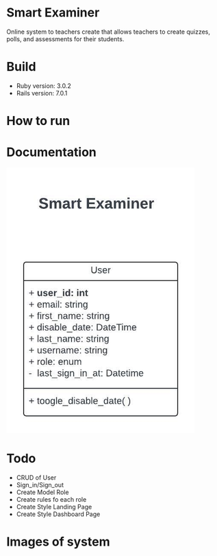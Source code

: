 # Smart Examiner

Online system to teachers create 
that allows teachers to create quizzes, polls, and assessments for their students.

# Build
 * Ruby version: 3.0.2
 * Rails version: 7.0.1

# How to run 

# Documentation
  ![Uml diagram](/docs/diagram_uml.jpeg "Smart Examiner UML")

# Todo
  * CRUD of User 
  * Sign_in/Sign_out
  * Create Model Role
  * Create rules fo each role 
  * Create Style Landing Page 
  * Create Style Dashboard Page
  
# Images of system


